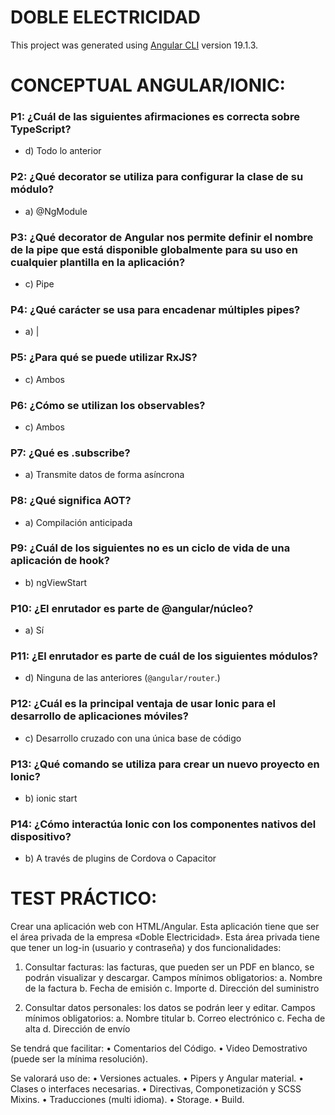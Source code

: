 # DOBLE ELECTRICIDAD

This project was generated using [Angular CLI](https://github.com/angular/angular-cli) version 19.1.3.

# CONCEPTUAL ANGULAR/IONIC:

### P1: ¿Cuál de las siguientes afirmaciones es correcta sobre TypeScript?

-  d) Todo lo anterior

### P2: ¿Qué decorator se utiliza para configurar la clase de su módulo?

-  a) @NgModule

### P3: ¿Qué decorator de Angular nos permite definir el nombre de la pipe que está disponible globalmente para su uso en cualquier plantilla en la aplicación?

- c) Pipe

### P4: ¿Qué carácter se usa para encadenar múltiples pipes?

- a) |

### P5: ¿Para qué se puede utilizar RxJS?

- c) Ambos

### P6: ¿Cómo se utilizan los observables?

-  c) Ambos

### P7: ¿Qué es .subscribe?

-  a) Transmite datos de forma asíncrona

### P8: ¿Qué significa AOT?

- a) Compilación anticipada

### P9: ¿Cuál de los siguientes no es un ciclo de vida de una aplicación de hook?

-  b) ngViewStart

### P10: ¿El enrutador es parte de @angular/núcleo?

-  a) Sí

### P11: ¿El enrutador es parte de cuál de los siguientes módulos?

- d) Ninguna de las anteriores (`@angular/router`.)

### P12: ¿Cuál es la principal ventaja de usar Ionic para el desarrollo de aplicaciones móviles?

- c) Desarrollo cruzado con una única base de código

### P13: ¿Qué comando se utiliza para crear un nuevo proyecto en Ionic?

- b) ionic start

### P14: ¿Cómo interactúa Ionic con los componentes nativos del dispositivo?

- b) A través de plugins de Cordova o Capacitor

# TEST PRÁCTICO:

Crear una aplicación web con HTML/Angular. Esta aplicación tiene que ser el área privada de la empresa
«Doble Electricidad». Esta área privada tiene que tener un log-in (usuario y contraseña) y dos
funcionalidades:

1. Consultar facturas: las facturas, que pueden ser un PDF en blanco, se podrán visualizar y
   descargar. Campos mínimos obligatorios:
   a. Nombre de la factura
   b. Fecha de emisión
   c. Importe
   d. Dirección del suministro

2. Consultar datos personales: los datos se podrán leer y editar. Campos mínimos obligatorios:
   a. Nombre titular
   b. Correo electrónico
   c. Fecha de alta
   d. Dirección de envío

Se tendrá que facilitar:
• Comentarios del Código.
• Video Demostrativo (puede ser la mínima resolución).

Se valorará uso de:
• Versiones actuales.
• Pipers y Angular material.
• Clases o interfaces necesarias.
• Directivas, Componetización y SCSS Mixins.
• Traducciones (multi idioma).
• Storage.
• Build.
